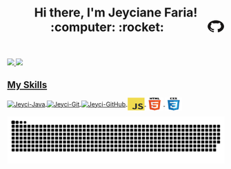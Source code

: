  <header>
 <h1> Hi there, I'm Jeyciane Faria! :computer: :rocket: <img align="right" alt="Jeyci-Js" height="30" width="40" src = "https://raw.githubusercontent.com/devicons/devicon/master/icons/github/github-original.svg"></h1> 
</header>
 
 <div>
  <a href="https://github.com/JeycianeFaria">
  <img height = "165em" src = "https://github-readme-stats.vercel.app/api?username=JeycianeFaria&show_icons=true&theme=dracula&include_all_commits=true&count_private=true" />
  <img height = "165em" src = "https://github-readme-stats.vercel.app/api/top-langs/?username=JeycianeFaria&layout=compact&langs_count=16&theme=dracula" />
</div>
 
 <div>
  <h2>My Skills</h2>
 
  <img align="center" alt="Jeyci-Java" height="30" width="40" src="https://cdn.jsdelivr.net/gh/devicons/devicon/icons/java/java-original.svg">
  <img align="center" alt="Jeyci-Git" height="30" width="40" src = https://cdn.jsdelivr.net/gh/devicons/devicon/icons/git/git-original.svg>
  <img align="center" alt="Jeyci-GitHub" height="30" width="40" src="https://cdn.jsdelivr.net/gh/devicons/devicon/icons/github/github-original.svg">
  <img align="center" alt="Jeyci-Js" height="30" width="40" src = "https://raw.githubusercontent.com/devicons/devicon/master/icons/javascript/javascript-original.svg">
  <img align="center" alt="Jeyci-Html" height="30" width="40" src = "https://raw.githubusercontent.com/devicons/devicon/master/icons/html5/html5-original-wordmark.svg">
  <img align="center" alt="Jeyci-Css" height="30" width="40" src = "https://raw.githubusercontent.com/devicons/devicon/master/icons/css3/css3-original-wordmark.svg">
  
  
  
 </div>
 

 

![Snake animation](https://github.com/JeycianeFaria/JeycianeFaria/blob/output/github-contribution-grid-snake.svg)

</div>

